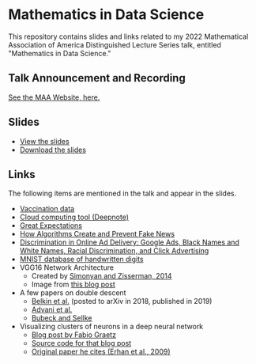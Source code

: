 
# Mathematics in Data Science

This repository contains slides and links related to my 2022 Mathematical Association of America Distinguished Lecture Series talk, entitled "Mathematics in Data Science."

## Talk Announcement and Recording

[See the MAA Website, here.](https://www.maa.org/programs/maa-distinguished-lecture-series)

## Slides

 * [View the slides](https://github.com/nathancarter/maa-dls-talk/blob/main/slides.pdf)
 * [Download the slides](https://github.com/nathancarter/maa-dls-talk/raw/main/slides.pdf)

## Links

The following items are mentioned in the talk and appear in the slides.

 * [Vaccination data](https://ourworldindata.org/us-states-vaccinations)
 * [Cloud computing tool (Deepnote)](http://www.deepnote.com)
 * [Great Expectations](https://greatexpectations.io)
 * [How Algorithms Create and Prevent Fake News](https://www.amazon.com/Algorithms-Create-Prevent-Fake-News/dp/1484271548)
 * [Discrimination in Online Ad Delivery: Google Ads, Black Names and White Names, Racial Discrimination, and Click Advertising](https://doi.org/10.1145/2460276.2460278)
 * [MNIST database of handwritten digits](http://yann.lecun.com/exdb/mnist/)
 * VGG16 Network Architecture
    * Created by [Simonyan and Zisserman, 2014](https://arxiv.org/abs/1409.1556)
    * Image from [this blog post](https://medium.com/@mygreatlearning/what-is-vgg16-introduction-to-vgg16-f2d63849f615)
 * A few papers on double descent
    * [Belkin et al.](https://www.pnas.org/content/116/32/15849.full.pdf) (posted to arXiv in 2018, published in 2019)
    * [Advani et al.](https://www.sciencedirect.com/science/article/pii/S0893608020303117)
    * [Bubeck and Sellke](https://arxiv.org/abs/2105.12806)
 * Visualizing clusters of neurons in a deep neural network
    * [Blog post by Fabio Graetz](https://towardsdatascience.com/how-to-visualize-convolutional-features-in-40-lines-of-code-70b7d87b0030)
    * [Source code for that blog post](https://github.com/fg91/visualizing-cnn-feature-maps)
    * [Original paper he cites (Erhan et al., 2009)](https://www.researchgate.net/publication/265022827_Visualizing_Higher-Layer_Features_of_a_Deep_Network)
